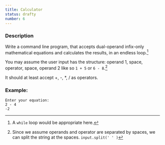```yaml
---
title: Calculator
status: drafty
number: 6
---
```


### Description

Write a command line program, that accepts dual-operand infix-only mathematical equations and calculates the results, in an endless loop.[^while]

[^while]:
    A `while` loop would be appropriate here.

You may assume the user input has the structure: operand 1, space, operator, space, operand 2 like so `1 + 5` or `6 - 8`.[^input_structure]

[^input_structure]:
    Since we assume operands and operator are separated by spaces, we can split the string at the spaces. `input.split(' ' )`

It should at least accept +, -, \*, / as operators.

### Example:

    Enter your equation:
    2 - 4  
    -2

